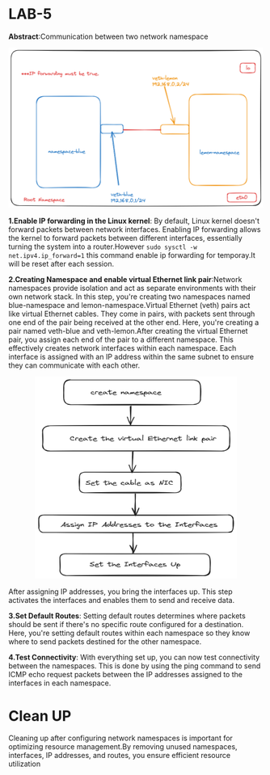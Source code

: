 # LAB-5

**Abstract**:Communication between two network namespace

<div style="text-align:center"><img src="./images/9.png" width="600"></div>

**1.Enable IP forwarding in the Linux kernel**: By default, Linux kernel doesn't forward packets between network interfaces. Enabling IP forwarding allows the kernel to forward packets between different interfaces, essentially turning the system into a router.However ``sudo sysctl -w net.ipv4.ip_forward=1`` this command enable ip forwarding for temporay.It will be reset after each session.

**2.Creating Namespace and enable virtual Ethernet link pair**:Network namespaces provide isolation and act as separate environments with their own network stack. In this step, you're creating two namespaces named blue-namespace and lemon-namespace.Virtual Ethernet (veth) pairs act like virtual Ethernet cables. They come in pairs, with packets sent through one end of the pair being received at the other end. Here, you're creating a pair named veth-blue and veth-lemon.After creating the virtual Ethernet pair, you assign each end of the pair to a different namespace. This effectively creates network interfaces within each namespace. Each interface is assigned with an IP address within the same subnet to ensure they can communicate with each other.

<div style="text-align:center"><img src="./images/10.png" width="400" height="400" /></div>

After assigning IP addresses, you bring the interfaces up. This step activates the interfaces and enables them to send and receive data.

**3.Set Default Routes**: Setting default routes determines where packets should be sent if there's no specific route configured for a destination. Here, you're setting default routes within each namespace so they know where to send packets destined for the other namespace.

**4.Test Connectivity**: With everything set up, you can now test connectivity between the namespaces. This is done by using the ping command to send ICMP echo request packets between the IP addresses assigned to the interfaces in each namespace.

# Clean UP

Cleaning up after configuring network namespaces is important for optimizing resource management.By removing unused namespaces, interfaces, IP addresses, and routes, you ensure efficient resource utilization
